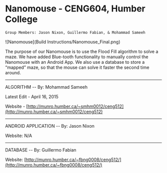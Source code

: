 # Nanomouse - CENG604, Humber College
	Group Members: Jason Nixon, Guillermo Fabian, & Mohammad Sameeh

 ![Nanomouse](Build Instructions/Nanomouse_Final.png)
	
 The purpose of our Nanomouse is to use the Flood Fill algorithm to solve a maze. 
 We have added Blue-tooth functionality to manually control the Nanomouse with an Android App.
 We also use a database to store a “mapped” maze, so that the mouse can solve it faster the second time around.

 -------------------------------------------------
 ALGORITHM -- By: Mohammad Sameeh
 
 Latest Edit - April 16, 2015
 
 Website - [http://munro.humber.ca/~smhm0012/ceng512](http://munro.humber.ca/~smhm0012/ceng512)

 -------------------------------------------------
 
 ANDROID APPLICATION -- By: Jason Nixon

 Website: N/A
 
 -------------------------------------------------

 DATABASE -- By: Guillermo Fabian

 Website: [http://munro.humber.ca/~fbng0008/ceng512/](http://munro.humber.ca/~fbng0008/ceng512/)